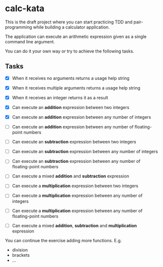 # calc-kata

This is the draft project where you can start practicing TDD and pair-programming while building a calculator application.   

The application can execute an arithmetic expression given as a single command line argument.

You can do it your own way or try to achieve the following tasks.

## Tasks

- [X] When it receives no arguments returns a usage help string

- [X]  When it receives multiple arguments returns a usage help string

- [X] When it receives an integer returns it as a result

- [X] Can execute an **addition** expression between two integers 

- [X] Can execute an **addition** expression between any number of integers 

- [ ] Can execute an **addition** expression between any number of floating-point numbers

- [ ] Can execute an **subtraction** expression between two integers 

- [ ] Can execute an **subtraction** expression between any number of integers 

- [ ] Can execute an **subtraction** expression between any number of floating-point numbers

- [ ] Can execute a mixed **addition** and **subtraction** expression

- [ ] Can execute a **multiplication** expression between two integers 

- [ ] Can execute a **multiplication** expression between any number of integers 

- [ ] Can execute a **multiplication** expression between any number of floating-point numbers 

- [ ] Can execute a mixed **addition**, **subtraction** and  **multiplication** expression

You can continue the exercise adding more functions. E.g.
- division
- brackets
- ...
